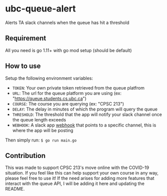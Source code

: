 # ubc-queue-alert
Alerts TA slack channels when the queue has hit a threshold

## Requirement
All you need is go 1.11+ with go mod setup (should be default)

## How to use

Setup the following environment variables:
* `TOKEN`: Your own private token retrieved from the queue platfrom
* `URL`: The url for the queue platform you are using (ex: "https://queue.students.cs.ubc.ca")
* `COURSE`: The course you are querying (ex: "CPSC 213")
* `DELAY`: The delay in minutes of which the program will query the queue
* `THRESHOLD`: The threshold that the app will notify your slack channel once the queue length exceeds
* `WEBHOOK`: A slack app [webhook](https://api.slack.com/messaging/webhooks) that points to a specific channel, this is where the app will be posting 

Then simply run:
```$ go run main.go```

## Contribution
This was made to support CPSC 213's move online with the COVID-19 situation. If you feel like this can help support your own course in any way, please feel free to use it!
If the need arises for adding more features that interact with the queue API, I will be adding it here and updating the README.
